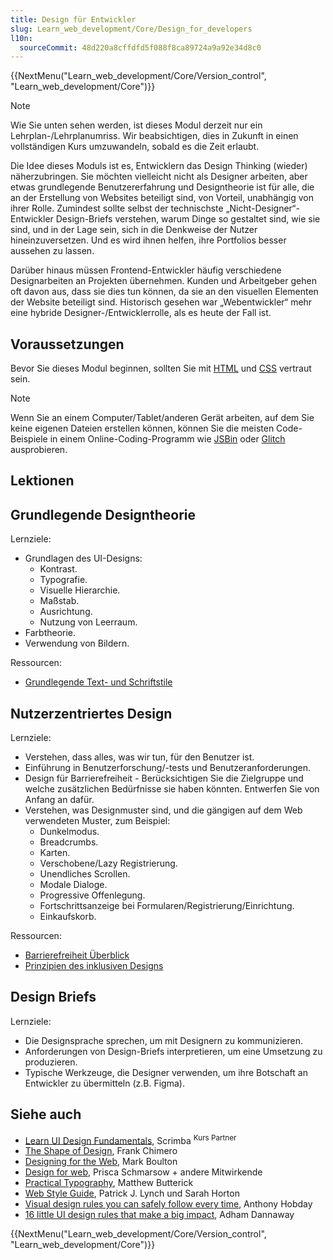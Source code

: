 ```yaml
---
title: Design für Entwickler
slug: Learn_web_development/Core/Design_for_developers
l10n:
  sourceCommit: 48d220a8cffdfd5f088f8ca89724a9a92e34d8c0
---
```


{{NextMenu("Learn_web_development/Core/Version_control", "Learn_web_development/Core")}}

> [!NOTE]
> Wie Sie unten sehen werden, ist dieses Modul derzeit nur ein Lehrplan-/Lehrplanumriss. Wir beabsichtigen, dies in Zukunft in einen vollständigen Kurs umzuwandeln, sobald es die Zeit erlaubt.

Die Idee dieses Moduls ist es, Entwicklern das Design Thinking (wieder) näherzubringen. Sie möchten vielleicht nicht als Designer arbeiten, aber etwas grundlegende Benutzererfahrung und Designtheorie ist für alle, die an der Erstellung von Websites beteiligt sind, von Vorteil, unabhängig von ihrer Rolle. Zumindest sollte selbst der technischste „Nicht-Designer“-Entwickler Design-Briefs verstehen, warum Dinge so gestaltet sind, wie sie sind, und in der Lage sein, sich in die Denkweise der Nutzer hineinzuversetzen. Und es wird ihnen helfen, ihre Portfolios besser aussehen zu lassen.

Darüber hinaus müssen Frontend-Entwickler häufig verschiedene Designarbeiten an Projekten übernehmen. Kunden und Arbeitgeber gehen oft davon aus, dass sie dies tun können, da sie an den visuellen Elementen der Website beteiligt sind. Historisch gesehen war „Webentwickler“ mehr eine hybride Designer-/Entwicklerrolle, als es heute der Fall ist.

## Voraussetzungen

Bevor Sie dieses Modul beginnen, sollten Sie mit [HTML](/de/docs/Learn_web_development/Core/Structuring_content) und [CSS](/de/docs/Learn_web_development/Core/Styling_basics) vertraut sein.

> [!NOTE]
> Wenn Sie an einem Computer/Tablet/anderen Gerät arbeiten, auf dem Sie keine eigenen Dateien erstellen können, können Sie die meisten Code-Beispiele in einem Online-Coding-Programm wie [JSBin](https://jsbin.com/) oder [Glitch](https://glitch.com/) ausprobieren.

## Lektionen

## Grundlegende Designtheorie

Lernziele:

- Grundlagen des UI-Designs:
  - Kontrast.
  - Typografie.
  - Visuelle Hierarchie.
  - Maßstab.
  - Ausrichtung.
  - Nutzung von Leerraum.
- Farbtheorie.
- Verwendung von Bildern.

Ressourcen:

- [Grundlegende Text- und Schriftstile](/de/docs/Learn_web_development/Core/Text_styling/Fundamentals)

## Nutzerzentriertes Design

Lernziele:

- Verstehen, dass alles, was wir tun, für den Benutzer ist.
- Einführung in Benutzerforschung/-tests und Benutzeranforderungen.
- Design für Barrierefreiheit - Berücksichtigen Sie die Zielgruppe und welche zusätzlichen Bedürfnisse sie haben könnten. Entwerfen Sie von Anfang an dafür.
- Verstehen, was Designmuster sind, und die gängigen auf dem Web verwendeten Muster, zum Beispiel:
  - Dunkelmodus.
  - Breadcrumbs.
  - Karten.
  - Verschobene/Lazy Registrierung.
  - Unendliches Scrollen.
  - Modale Dialoge.
  - Progressive Offenlegung.
  - Fortschrittsanzeige bei Formularen/Registrierung/Einrichtung.
  - Einkaufskorb.

Ressourcen:

- [Barrierefreiheit Überblick](/de/docs/Learn_web_development/Core/Accessibility)
- [Prinzipien des inklusiven Designs](https://inclusivedesignprinciples.info/)

## Design Briefs

Lernziele:

- Die Designsprache sprechen, um mit Designern zu kommunizieren.
- Anforderungen von Design-Briefs interpretieren, um eine Umsetzung zu produzieren.
- Typische Werkzeuge, die Designer verwenden, um ihre Botschaft an Entwickler zu übermitteln (z.B. Figma).

## Siehe auch

- [Learn UI Design Fundamentals](https://scrimba.com/intro-to-ui-design-fundamentals-c0q?via=mdn), Scrimba <sup>Kurs Partner</sup>
- [The Shape of Design](https://shapeofdesignbook.com/chapters/00-introduction/), Frank Chimero
- [Designing for the Web](https://designingfortheweb.co.uk/), Mark Boulton
- [Design for web](https://designforweb.org/), Prisca Schmarsow + andere Mitwirkende
- [Practical Typography](https://practicaltypography.com/), Matthew Butterick
- [Web Style Guide](https://webstyleguide.com/), Patrick J. Lynch und Sarah Horton
- [Visual design rules you can safely follow every time](https://anthonyhobday.com/sideprojects/saferules/), Anthony Hobday
- [16 little UI design rules that make a big impact](https://www.adhamdannaway.com/blog/ui-design/ui-design-tips), Adham Dannaway

{{NextMenu("Learn_web_development/Core/Version_control", "Learn_web_development/Core")}}
